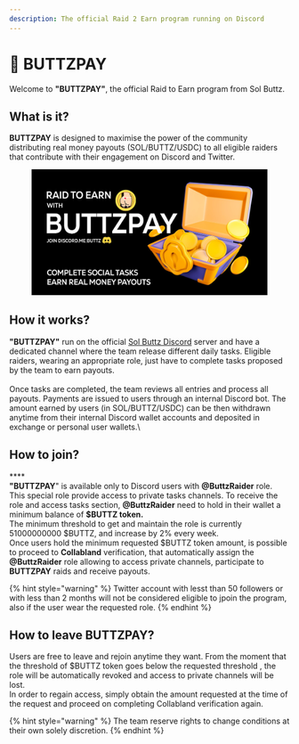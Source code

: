 ```yaml
---
description: The official Raid 2 Earn program running on Discord
---
```


# 🤑 BUTTZPAY

Welcome to **"BUTTZPAY"**, the official Raid to Earn program from Sol Buttz.

## **What is it?**

**BUTTZPAY** is designed to maximise the power of the community distributing real money payouts (SOL/BUTTZ/USDC) to all eligible raiders that contribute with their engagement on Discord and Twitter.&#x20;

<figure><img src="../.gitbook/assets/image (4).png" alt=""><figcaption></figcaption></figure>

## **How it works?**&#x20;

**"BUTTZPAY"** run on the official [Sol Buttz Discord](https://discord.me/buttz) server and have a dedicated channel where the team release different daily tasks. Eligible raiders, wearing an appropriate role, just have to complete tasks proposed by the team to earn payouts.\
\
Once tasks are completed, the team reviews all entries and process all payouts. Payments are issued to users through an internal Discord bot. The amount earned by users (in SOL/BUTTZ/USDC) can be then withdrawn anytime from their internal Discord wallet accounts and deposited in exchange or personal user wallets.\


## **How to join?**

****\
**"BUTTZPAY**" is available only to Discord users with **@ButtzRaider** role. This special role provide access to private tasks channels. To receive the role and access tasks section, **@ButtzRaider** need to hold in their wallet a minimum balance of **$BUTTZ token.**\
The minimum threshold to get and maintain the role is currently 51000000000 $BUTTZ, and increase by 2% every week.\
Once users hold the minimum requested $BUTTZ token amount, is possible to proceed to **Collabland** verification, that automatically assign the **@ButtzRaider** role allowing to access private channels, participate to **BUTTZPAY** raids and receive payouts.

{% hint style="warning" %}
Twitter account with lesst than 50 followers or with less than 2 months will not be considered eligible to jpoin the program, also if the user wear the requested role.
{% endhint %}

## **How to leave BUTTZPAY?**

Users are free to leave and rejoin anytime they want. From the moment that the threshold of $BUTTZ token goes below the requested threshold , the role will be automatically revoked  and access to private channels will be lost.\
In order to regain access, simply obtain the amount requested at the time of the request and proceed on completing Collabland verification again.

{% hint style="warning" %}
The team reserve rights to change conditions at their own solely discretion.
{% endhint %}
